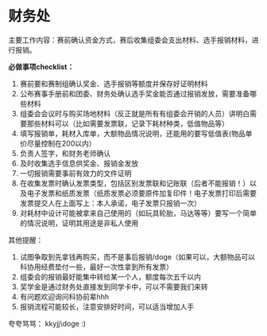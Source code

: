 # 财务处
主要工作内容：赛前确认资金方式，赛后收集组委会支出材料、选手报销材料，进行报销。

**必做事项checklist：**

1. 赛前要和赛制组确认奖金、选手报销等额度并保存好证明材料
2. 公布赛事手册前和团委、财务处确认选手奖金能否通过报销发放，需要准备哪些材料
3. 组委会会议时与购买场地材料（反正就是所有有组委会开销的人员）讲明白需要那些材料可以（比如需要发票联，记录下耗材种类，低值物品等）
4. 填写报销单，耗材入库单，大额物品情况说明，还能用的要写低值表(物品单价尽量控制在200以内）
5. 负责人签字，和财务老师确认
6. 及时收集选手信息供奖金、报销金发放
7. 一切报销需要事前有效力的文件证明
8. 在收集发票时确认发票类型，包括区别发票联和记账联（后者不能报销！）以及电子发票和纸质发票（纸质发票必须要原件加复印件！电子发票打印后需要发票提交人在上面写上：本人承诺，电子发票只报销一次）
9. 对耗材中设计可能被拿来自己使用的（如玩具轮胎，马达等等）要写一个简单的情况说明，证明其用途是非私人使用

其他提醒：

1. 试图争取到先拿钱再购买，而不是事后报销/doge（如果可以，大额物品可以科协用经费垫付一些，最好一次性拿到所有发票）
2. 组委会的报销最好能集中转给某一个人，额度每次五千以内
3. 奖学金是通过财务处直接发到同学卡中，可以不需要我们来转
4. 有问题欢迎询问科协前辈hhh
5. 报销流程可能较长，注意安排好时间，可以适当增加人手

夸夸骂骂：
kkyjj\doge :)
